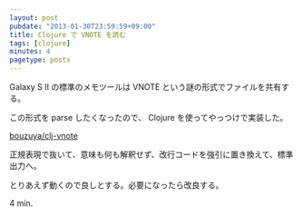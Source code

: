 ```yaml
---
layout: post
pubdate: "2013-01-30T23:59:59+09:00"
title: Clojure で VNOTE を読む
tags: [clojure]
minutes: 4
pagetype: posts
---
```

Galaxy S II の標準のメモツールは VNOTE という謎の形式でファイルを共有する。

この形式を parse したくなったので、 Clojure を使ってやっつけで実装した。

[bouzuya/clj-vnote][clj-vnote]

正規表現で抜いて、意味も何も解釈せず、改行コードを強引に置き換えて、標準出力へ。

とりあえず動くので良しとする。必要になったら改良する。

4 min.

[clj-vnote]: https://github.com/bouzuya/clj-vnote

